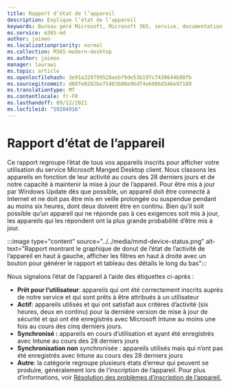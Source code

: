 ```yaml
---
title: Rapport d’état de l’appareil
description: Explique l’état de l’appareil
keywords: Bureau géré Microsoft, Microsoft 365, service, documentation
ms.service: m365-md
author: jaimeo
ms.localizationpriority: normal
ms.collection: M365-modern-desktop
ms.author: jaimeo
manager: laurawi
ms.topic: article
ms.openlocfilehash: 3e91a329799528eebf9de53b197c7439644b98fb
ms.sourcegitcommit: d08fe0282be75483608e96df4e6986d346e97180
ms.translationtype: MT
ms.contentlocale: fr-FR
ms.lasthandoff: 09/12/2021
ms.locfileid: "59204916"
---
```

# <a name="device-status-report"></a>Rapport d’état de l’appareil

Ce rapport regroupe l’état de tous vos appareils inscrits pour afficher votre utilisation du service Microsoft Manged Desktop client. Nous classons les appareils en fonction de leur activité au cours des 28 derniers jours et de notre capacité à maintenir la mise à jour de l’appareil. Pour être mis à jour par Windows Update dès que possible, un appareil doit être connecté à Internet et ne doit pas être mis en veille prolongée ou suspendue pendant au moins six heures, dont deux doivent être en continu. Bien qu’il soit possible qu’un appareil qui ne réponde pas à ces exigences soit mis à jour, les appareils qui les répondent ont la plus grande probabilité d’être mis à jour.

:::image type="content" source="../../media/mmd-device-status.png" alt-text="Rapport montrant le graphique de donut de l’état de l’activité de l’appareil en haut à gauche, afficher les filtres en haut à droite avec un bouton pour générer le rapport et tableau des détails le long du bas":::

Nous signalons l’état de l’appareil à l’aide des étiquettes ci-après : 

- **Prêt pour l’utilisateur**: appareils qui ont été correctement inscrits auprès de notre service et qui sont prêts à être attribués à un utilisateur 
- **Actif**: appareils utilisés et qui ont satisfait aux critères d’activité (six heures, deux en continu) pour la dernière version de mise à jour de sécurité et qui ont été enregistrés avec Microsoft Intune au moins une fois au cours des cinq derniers jours. 
- **Synchronisé :** appareils en cours d’utilisation et ayant été enregistrés avec Intune au cours des 28 derniers jours 
- **Synchronisation non** synchronisée : appareils utilisés mais qui n’ont pas été enregistrés avec Intune au cours des 28 derniers jours 
- **Autre**: la catégorie regroupe plusieurs états d’erreur qui peuvent se produire, généralement lors de l’inscription de l’appareil. Pour plus d’informations, voir [Résolution des problèmes d’inscription de l’appareil.](../get-started/register-devices-self.md#troubleshooting-device-registration)